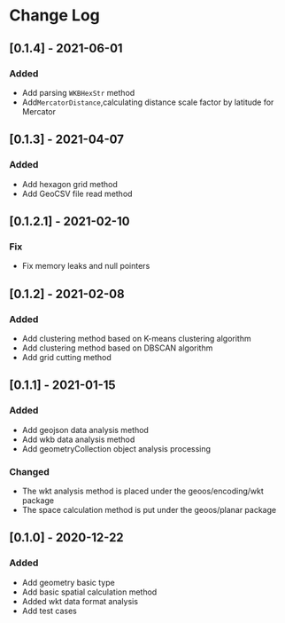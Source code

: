 # Change Log
## [0.1.4] - 2021-06-01
### Added
- Add parsing `WKBHexStr` method
- Add`MercatorDistance`,calculating distance scale factor by latitude for Mercator

## [0.1.3] - 2021-04-07
### Added
- Add hexagon grid method
- Add GeoCSV file read method

## [0.1.2.1] - 2021-02-10
### Fix
- Fix memory leaks and null pointers


## [0.1.2] - 2021-02-08
### Added
- Add clustering method based on K-means clustering algorithm
- Add clustering method based on DBSCAN algorithm
- Add grid cutting method

## [0.1.1] - 2021-01-15
### Added
- Add geojson data analysis method
- Add wkb data analysis method
- Add geometryCollection object analysis processing
### Changed
- The wkt analysis method is placed under the geoos/encoding/wkt package
- The space calculation method is put under the geoos/planar package

## [0.1.0] - 2020-12-22
### Added
- Add geometry basic type
- Add basic spatial calculation method
- Added wkt data format analysis
- Add test cases
